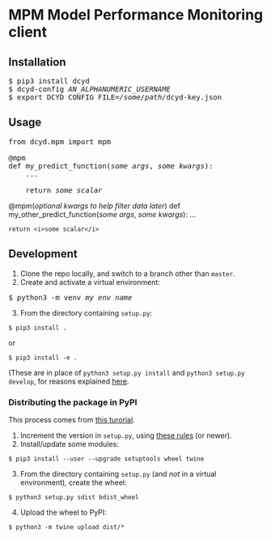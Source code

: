 # MPM Model Performance Monitoring client

## Installation

<pre>
$ pip3 install dcyd
$ dcyd-config <i>AN_ALPHANUMERIC_USERNAME</i>
$ export DCYD_CONFIG_FILE=<i>/some/path/</i>dcyd-key.json
</pre>

## Usage
<pre>
from dcyd.mpm import mpm

@mpm
def my_predict_function(<i>some args</i>, <i>some kwargs</i>):
    ...

    return <i>some scalar</i>
</pre>

@mpm(<i>optional kwargs to help filter data later</i>)
def my_other_predict_function(<i>some args</i>, <i>some kwargs</i>):
    ...

    return <i>some scalar</i>
</pre>

## Development

1. Clone the repo locally, and switch to a branch other than `master`.
2. Create and activate a virtual environment:
<pre>
$ python3 -m venv <i>my_env_name</i>
</pre>
3. From the directory containing `setup.py`:
```
$ pip3 install .
```
or
```
$ pip3 install -e .
```
(These are in place of `python3 setup.py install` and `python3 setup.py develop`, for reasons explained [here](https://stackoverflow.com/questions/19048732/python-setup-py-develop-vs-install).

### Distributing the package in PyPI

This process comes from [this turorial](https://packaging.python.org/tutorials/packaging-projects/).
1. Increment the version in `setup.py`, using [these rules](https://www.python.org/dev/peps/pep-0440/) (or newer).
2. Install/update some modules:
```
$ pip3 install --user --upgrade setuptools wheel twine
```
3. From the directory containing `setup.py` (and _not_ in a virtual environment), create the wheel:
```
$ python3 setup.py sdist bdist_wheel
```
4. Upload the wheel to PyPI:
```
$ python3 -m twine upload dist/*
```
